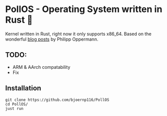 # PollOS - Operating System written in Rust 🦀

Kernel written in Rust, right now it only supports x86_64.
Based on the wonderful [blog posts](https://os.phil-opp.com/) by Philipp Oppermann.



## TODO:
- ARM & AArch compatability
- Fix 

## Installation

~~~
git clone https://github.com/bjoernp116/PollOS
cd PollOS/
just run
~~~
